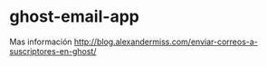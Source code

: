 # ghost-email-app

Mas información
http://blog.alexandermiss.com/enviar-correos-a-suscriptores-en-ghost/
